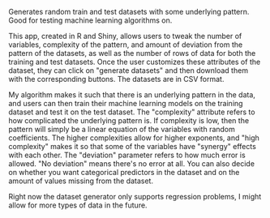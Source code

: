 Generates random train and test datasets with some underlying pattern. Good for testing machine learning algorithms on.

This app, created in R and Shiny, allows users to tweak the number of variables, complexity of the pattern, and amount of deviation from the pattern of the datasets, as well as the number of rows of data for both the training and test datasets. Once the user customizes these attributes of the dataset, they can click on "generate datasets" and then download them with the corresponding buttons. The datasets are in CSV format. 

My algorithm makes it such that there is an underlying pattern in the data, and users can then train their machine learning models on the training dataset and test it on the test dataset. The "complexity" attribute refers to how complicated the underlying pattern is. If complexity is low, then the pattern will simply be a linear equation of the variables with random coefficients. The higher complexities allow for higher exponents, and "high complexity" makes it so that some of the variables have "synergy" effects with each other. The "deviation" parameter refers to how much error is allowed. "No deviation" means there's no error at all. You can also decide on whether you want categorical predictors in the dataset and on the amount of values missing from the dataset.

Right now the dataset generator only supports regression problems, I might allow for more types of data in the future.
